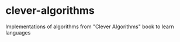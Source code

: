 clever-algorithms
=================

Implementations of algorithms from "Clever Algorithms" book to learn languages